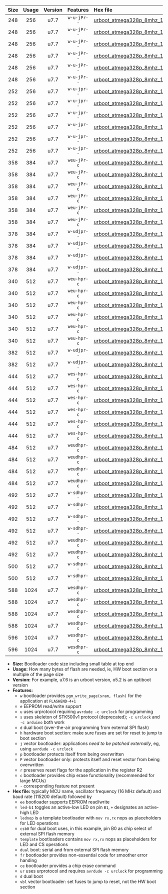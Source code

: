 |Size|Usage|Version|Features|Hex file|
|:-:|:-:|:-:|:-:|:--|
|248|256|u7.7|`w-u-jPr--`|[urboot_atmega328p_8mhz_1000000bps_led+b1_ur_vbl.hex](https://raw.githubusercontent.com/stefanrueger/urboot.hex/main/mcus/atmega328p/fcpu_8mhz/1000000_bps/urboot_atmega328p_8mhz_1000000bps_led+b1_ur_vbl.hex)|
|248|256|u7.7|`w-u-jPr--`|[urboot_atmega328p_8mhz_1000000bps_led+b5_ur_vbl.hex](https://raw.githubusercontent.com/stefanrueger/urboot.hex/main/mcus/atmega328p/fcpu_8mhz/1000000_bps/urboot_atmega328p_8mhz_1000000bps_led+b5_ur_vbl.hex)|
|248|256|u7.7|`w-u-jPr--`|[urboot_atmega328p_8mhz_1000000bps_led+d5_ur_vbl.hex](https://raw.githubusercontent.com/stefanrueger/urboot.hex/main/mcus/atmega328p/fcpu_8mhz/1000000_bps/urboot_atmega328p_8mhz_1000000bps_led+d5_ur_vbl.hex)|
|248|256|u7.7|`w-u-jPr--`|[urboot_atmega328p_8mhz_1000000bps_led-b1_ur_vbl.hex](https://raw.githubusercontent.com/stefanrueger/urboot.hex/main/mcus/atmega328p/fcpu_8mhz/1000000_bps/urboot_atmega328p_8mhz_1000000bps_led-b1_ur_vbl.hex)|
|248|256|u7.7|`w-u-jPr--`|[urboot_atmega328p_8mhz_1000000bps_led-d5_ur_vbl.hex](https://raw.githubusercontent.com/stefanrueger/urboot.hex/main/mcus/atmega328p/fcpu_8mhz/1000000_bps/urboot_atmega328p_8mhz_1000000bps_led-d5_ur_vbl.hex)|
|248|256|u7.7|`w-u-jPr--`|[urboot_atmega328p_8mhz_1000000bps_lednop_ur_vbl.hex](https://raw.githubusercontent.com/stefanrueger/urboot.hex/main/mcus/atmega328p/fcpu_8mhz/1000000_bps/urboot_atmega328p_8mhz_1000000bps_lednop_ur_vbl.hex)|
|252|256|u7.7|`w-u-jpr--`|[urboot_atmega328p_8mhz_1000000bps_led+b1_fr_ur_vbl.hex](https://raw.githubusercontent.com/stefanrueger/urboot.hex/main/mcus/atmega328p/fcpu_8mhz/1000000_bps/urboot_atmega328p_8mhz_1000000bps_led+b1_fr_ur_vbl.hex)|
|252|256|u7.7|`w-u-jpr--`|[urboot_atmega328p_8mhz_1000000bps_led+b5_fr_ur_vbl.hex](https://raw.githubusercontent.com/stefanrueger/urboot.hex/main/mcus/atmega328p/fcpu_8mhz/1000000_bps/urboot_atmega328p_8mhz_1000000bps_led+b5_fr_ur_vbl.hex)|
|252|256|u7.7|`w-u-jpr--`|[urboot_atmega328p_8mhz_1000000bps_led+d5_fr_ur_vbl.hex](https://raw.githubusercontent.com/stefanrueger/urboot.hex/main/mcus/atmega328p/fcpu_8mhz/1000000_bps/urboot_atmega328p_8mhz_1000000bps_led+d5_fr_ur_vbl.hex)|
|252|256|u7.7|`w-u-jpr--`|[urboot_atmega328p_8mhz_1000000bps_led-b1_fr_ur_vbl.hex](https://raw.githubusercontent.com/stefanrueger/urboot.hex/main/mcus/atmega328p/fcpu_8mhz/1000000_bps/urboot_atmega328p_8mhz_1000000bps_led-b1_fr_ur_vbl.hex)|
|252|256|u7.7|`w-u-jpr--`|[urboot_atmega328p_8mhz_1000000bps_led-d5_fr_ur_vbl.hex](https://raw.githubusercontent.com/stefanrueger/urboot.hex/main/mcus/atmega328p/fcpu_8mhz/1000000_bps/urboot_atmega328p_8mhz_1000000bps_led-d5_fr_ur_vbl.hex)|
|252|256|u7.7|`w-u-jpr--`|[urboot_atmega328p_8mhz_1000000bps_lednop_fr_ur_vbl.hex](https://raw.githubusercontent.com/stefanrueger/urboot.hex/main/mcus/atmega328p/fcpu_8mhz/1000000_bps/urboot_atmega328p_8mhz_1000000bps_lednop_fr_ur_vbl.hex)|
|358|384|u7.7|`weu-jPr-c`|[urboot_atmega328p_8mhz_1000000bps_ee_led+b1_fr_ce_ur_vbl.hex](https://raw.githubusercontent.com/stefanrueger/urboot.hex/main/mcus/atmega328p/fcpu_8mhz/1000000_bps/urboot_atmega328p_8mhz_1000000bps_ee_led+b1_fr_ce_ur_vbl.hex)|
|358|384|u7.7|`weu-jPr-c`|[urboot_atmega328p_8mhz_1000000bps_ee_led+b5_fr_ce_ur_vbl.hex](https://raw.githubusercontent.com/stefanrueger/urboot.hex/main/mcus/atmega328p/fcpu_8mhz/1000000_bps/urboot_atmega328p_8mhz_1000000bps_ee_led+b5_fr_ce_ur_vbl.hex)|
|358|384|u7.7|`weu-jPr-c`|[urboot_atmega328p_8mhz_1000000bps_ee_led+d5_fr_ce_ur_vbl.hex](https://raw.githubusercontent.com/stefanrueger/urboot.hex/main/mcus/atmega328p/fcpu_8mhz/1000000_bps/urboot_atmega328p_8mhz_1000000bps_ee_led+d5_fr_ce_ur_vbl.hex)|
|358|384|u7.7|`weu-jPr-c`|[urboot_atmega328p_8mhz_1000000bps_ee_led-b1_fr_ce_ur_vbl.hex](https://raw.githubusercontent.com/stefanrueger/urboot.hex/main/mcus/atmega328p/fcpu_8mhz/1000000_bps/urboot_atmega328p_8mhz_1000000bps_ee_led-b1_fr_ce_ur_vbl.hex)|
|358|384|u7.7|`weu-jPr-c`|[urboot_atmega328p_8mhz_1000000bps_ee_led-d5_fr_ce_ur_vbl.hex](https://raw.githubusercontent.com/stefanrueger/urboot.hex/main/mcus/atmega328p/fcpu_8mhz/1000000_bps/urboot_atmega328p_8mhz_1000000bps_ee_led-d5_fr_ce_ur_vbl.hex)|
|358|384|u7.7|`weu-jPr-c`|[urboot_atmega328p_8mhz_1000000bps_ee_lednop_fr_ce_ur_vbl.hex](https://raw.githubusercontent.com/stefanrueger/urboot.hex/main/mcus/atmega328p/fcpu_8mhz/1000000_bps/urboot_atmega328p_8mhz_1000000bps_ee_lednop_fr_ce_ur_vbl.hex)|
|378|384|u7.7|`w-udjpr--`|[urboot_atmega328p_8mhz_1000000bps_led+b1_csb0_dual_ur_vbl.hex](https://raw.githubusercontent.com/stefanrueger/urboot.hex/main/mcus/atmega328p/fcpu_8mhz/1000000_bps/urboot_atmega328p_8mhz_1000000bps_led+b1_csb0_dual_ur_vbl.hex)|
|378|384|u7.7|`w-udjpr--`|[urboot_atmega328p_8mhz_1000000bps_led+d5_csb0_dual_ur_vbl.hex](https://raw.githubusercontent.com/stefanrueger/urboot.hex/main/mcus/atmega328p/fcpu_8mhz/1000000_bps/urboot_atmega328p_8mhz_1000000bps_led+d5_csb0_dual_ur_vbl.hex)|
|378|384|u7.7|`w-udjpr--`|[urboot_atmega328p_8mhz_1000000bps_led-b1_csb0_dual_ur_vbl.hex](https://raw.githubusercontent.com/stefanrueger/urboot.hex/main/mcus/atmega328p/fcpu_8mhz/1000000_bps/urboot_atmega328p_8mhz_1000000bps_led-b1_csb0_dual_ur_vbl.hex)|
|378|384|u7.7|`w-udjpr--`|[urboot_atmega328p_8mhz_1000000bps_led-d5_csb0_dual_ur_vbl.hex](https://raw.githubusercontent.com/stefanrueger/urboot.hex/main/mcus/atmega328p/fcpu_8mhz/1000000_bps/urboot_atmega328p_8mhz_1000000bps_led-d5_csb0_dual_ur_vbl.hex)|
|340|512|u7.7|`weu-hpr-c`|[urboot_atmega328p_8mhz_1000000bps_ee_led+b1_fr_ce_ur.hex](https://raw.githubusercontent.com/stefanrueger/urboot.hex/main/mcus/atmega328p/fcpu_8mhz/1000000_bps/urboot_atmega328p_8mhz_1000000bps_ee_led+b1_fr_ce_ur.hex)|
|340|512|u7.7|`weu-hpr-c`|[urboot_atmega328p_8mhz_1000000bps_ee_led+b5_fr_ce_ur.hex](https://raw.githubusercontent.com/stefanrueger/urboot.hex/main/mcus/atmega328p/fcpu_8mhz/1000000_bps/urboot_atmega328p_8mhz_1000000bps_ee_led+b5_fr_ce_ur.hex)|
|340|512|u7.7|`weu-hpr-c`|[urboot_atmega328p_8mhz_1000000bps_ee_led+d5_fr_ce_ur.hex](https://raw.githubusercontent.com/stefanrueger/urboot.hex/main/mcus/atmega328p/fcpu_8mhz/1000000_bps/urboot_atmega328p_8mhz_1000000bps_ee_led+d5_fr_ce_ur.hex)|
|340|512|u7.7|`weu-hpr-c`|[urboot_atmega328p_8mhz_1000000bps_ee_led-b1_fr_ce_ur.hex](https://raw.githubusercontent.com/stefanrueger/urboot.hex/main/mcus/atmega328p/fcpu_8mhz/1000000_bps/urboot_atmega328p_8mhz_1000000bps_ee_led-b1_fr_ce_ur.hex)|
|340|512|u7.7|`weu-hpr-c`|[urboot_atmega328p_8mhz_1000000bps_ee_led-d5_fr_ce_ur.hex](https://raw.githubusercontent.com/stefanrueger/urboot.hex/main/mcus/atmega328p/fcpu_8mhz/1000000_bps/urboot_atmega328p_8mhz_1000000bps_ee_led-d5_fr_ce_ur.hex)|
|340|512|u7.7|`weu-hpr-c`|[urboot_atmega328p_8mhz_1000000bps_ee_lednop_fr_ce_ur.hex](https://raw.githubusercontent.com/stefanrueger/urboot.hex/main/mcus/atmega328p/fcpu_8mhz/1000000_bps/urboot_atmega328p_8mhz_1000000bps_ee_lednop_fr_ce_ur.hex)|
|382|512|u7.7|`w-udjpr--`|[urboot_atmega328p_8mhz_1000000bps_led+b1_csd5_dual_ur_vbl.hex](https://raw.githubusercontent.com/stefanrueger/urboot.hex/main/mcus/atmega328p/fcpu_8mhz/1000000_bps/urboot_atmega328p_8mhz_1000000bps_led+b1_csd5_dual_ur_vbl.hex)|
|382|512|u7.7|`w-udjpr--`|[urboot_atmega328p_8mhz_1000000bps_template_dual_ur_vbl.hex](https://raw.githubusercontent.com/stefanrueger/urboot.hex/main/mcus/atmega328p/fcpu_8mhz/1000000_bps/urboot_atmega328p_8mhz_1000000bps_template_dual_ur_vbl.hex)|
|444|512|u7.7|`wes-hpr-c`|[urboot_atmega328p_8mhz_1000000bps_ee_led+b1_fr_ce.hex](https://raw.githubusercontent.com/stefanrueger/urboot.hex/main/mcus/atmega328p/fcpu_8mhz/1000000_bps/urboot_atmega328p_8mhz_1000000bps_ee_led+b1_fr_ce.hex)|
|444|512|u7.7|`wes-hpr-c`|[urboot_atmega328p_8mhz_1000000bps_ee_led+b5_fr_ce.hex](https://raw.githubusercontent.com/stefanrueger/urboot.hex/main/mcus/atmega328p/fcpu_8mhz/1000000_bps/urboot_atmega328p_8mhz_1000000bps_ee_led+b5_fr_ce.hex)|
|444|512|u7.7|`wes-hpr-c`|[urboot_atmega328p_8mhz_1000000bps_ee_led+d5_fr_ce.hex](https://raw.githubusercontent.com/stefanrueger/urboot.hex/main/mcus/atmega328p/fcpu_8mhz/1000000_bps/urboot_atmega328p_8mhz_1000000bps_ee_led+d5_fr_ce.hex)|
|444|512|u7.7|`wes-hpr-c`|[urboot_atmega328p_8mhz_1000000bps_ee_led-b1_fr_ce.hex](https://raw.githubusercontent.com/stefanrueger/urboot.hex/main/mcus/atmega328p/fcpu_8mhz/1000000_bps/urboot_atmega328p_8mhz_1000000bps_ee_led-b1_fr_ce.hex)|
|444|512|u7.7|`wes-hpr-c`|[urboot_atmega328p_8mhz_1000000bps_ee_led-d5_fr_ce.hex](https://raw.githubusercontent.com/stefanrueger/urboot.hex/main/mcus/atmega328p/fcpu_8mhz/1000000_bps/urboot_atmega328p_8mhz_1000000bps_ee_led-d5_fr_ce.hex)|
|444|512|u7.7|`wes-hpr-c`|[urboot_atmega328p_8mhz_1000000bps_ee_lednop_fr_ce.hex](https://raw.githubusercontent.com/stefanrueger/urboot.hex/main/mcus/atmega328p/fcpu_8mhz/1000000_bps/urboot_atmega328p_8mhz_1000000bps_ee_lednop_fr_ce.hex)|
|484|512|u7.7|`weudhpr-c`|[urboot_atmega328p_8mhz_1000000bps_ee_led+b1_csb0_dual_fr_ce_ur.hex](https://raw.githubusercontent.com/stefanrueger/urboot.hex/main/mcus/atmega328p/fcpu_8mhz/1000000_bps/urboot_atmega328p_8mhz_1000000bps_ee_led+b1_csb0_dual_fr_ce_ur.hex)|
|484|512|u7.7|`weudhpr-c`|[urboot_atmega328p_8mhz_1000000bps_ee_led+d5_csb0_dual_fr_ce_ur.hex](https://raw.githubusercontent.com/stefanrueger/urboot.hex/main/mcus/atmega328p/fcpu_8mhz/1000000_bps/urboot_atmega328p_8mhz_1000000bps_ee_led+d5_csb0_dual_fr_ce_ur.hex)|
|484|512|u7.7|`weudhpr-c`|[urboot_atmega328p_8mhz_1000000bps_ee_led-b1_csb0_dual_fr_ce_ur.hex](https://raw.githubusercontent.com/stefanrueger/urboot.hex/main/mcus/atmega328p/fcpu_8mhz/1000000_bps/urboot_atmega328p_8mhz_1000000bps_ee_led-b1_csb0_dual_fr_ce_ur.hex)|
|484|512|u7.7|`weudhpr-c`|[urboot_atmega328p_8mhz_1000000bps_ee_led-d5_csb0_dual_fr_ce_ur.hex](https://raw.githubusercontent.com/stefanrueger/urboot.hex/main/mcus/atmega328p/fcpu_8mhz/1000000_bps/urboot_atmega328p_8mhz_1000000bps_ee_led-d5_csb0_dual_fr_ce_ur.hex)|
|492|512|u7.7|`w-sdhpr--`|[urboot_atmega328p_8mhz_1000000bps_led+b1_csb0_dual_fr.hex](https://raw.githubusercontent.com/stefanrueger/urboot.hex/main/mcus/atmega328p/fcpu_8mhz/1000000_bps/urboot_atmega328p_8mhz_1000000bps_led+b1_csb0_dual_fr.hex)|
|492|512|u7.7|`w-sdhpr--`|[urboot_atmega328p_8mhz_1000000bps_led+d5_csb0_dual_fr.hex](https://raw.githubusercontent.com/stefanrueger/urboot.hex/main/mcus/atmega328p/fcpu_8mhz/1000000_bps/urboot_atmega328p_8mhz_1000000bps_led+d5_csb0_dual_fr.hex)|
|492|512|u7.7|`w-sdhpr--`|[urboot_atmega328p_8mhz_1000000bps_led-b1_csb0_dual_fr.hex](https://raw.githubusercontent.com/stefanrueger/urboot.hex/main/mcus/atmega328p/fcpu_8mhz/1000000_bps/urboot_atmega328p_8mhz_1000000bps_led-b1_csb0_dual_fr.hex)|
|492|512|u7.7|`w-sdhpr--`|[urboot_atmega328p_8mhz_1000000bps_led-d5_csb0_dual_fr.hex](https://raw.githubusercontent.com/stefanrueger/urboot.hex/main/mcus/atmega328p/fcpu_8mhz/1000000_bps/urboot_atmega328p_8mhz_1000000bps_led-d5_csb0_dual_fr.hex)|
|492|512|u7.7|`weudhpr-c`|[urboot_atmega328p_8mhz_1000000bps_ee_led+b1_csd5_dual_fr_ce_ur.hex](https://raw.githubusercontent.com/stefanrueger/urboot.hex/main/mcus/atmega328p/fcpu_8mhz/1000000_bps/urboot_atmega328p_8mhz_1000000bps_ee_led+b1_csd5_dual_fr_ce_ur.hex)|
|492|512|u7.7|`weudhpr-c`|[urboot_atmega328p_8mhz_1000000bps_ee_template_dual_fr_ce_ur.hex](https://raw.githubusercontent.com/stefanrueger/urboot.hex/main/mcus/atmega328p/fcpu_8mhz/1000000_bps/urboot_atmega328p_8mhz_1000000bps_ee_template_dual_fr_ce_ur.hex)|
|500|512|u7.7|`w-sdhpr--`|[urboot_atmega328p_8mhz_1000000bps_led+b1_csd5_dual_fr.hex](https://raw.githubusercontent.com/stefanrueger/urboot.hex/main/mcus/atmega328p/fcpu_8mhz/1000000_bps/urboot_atmega328p_8mhz_1000000bps_led+b1_csd5_dual_fr.hex)|
|500|512|u7.7|`w-sdhpr--`|[urboot_atmega328p_8mhz_1000000bps_template_dual_fr.hex](https://raw.githubusercontent.com/stefanrueger/urboot.hex/main/mcus/atmega328p/fcpu_8mhz/1000000_bps/urboot_atmega328p_8mhz_1000000bps_template_dual_fr.hex)|
|588|1024|u7.7|`wesdhpr-c`|[urboot_atmega328p_8mhz_1000000bps_ee_led+b1_csb0_dual_fr_ce.hex](https://raw.githubusercontent.com/stefanrueger/urboot.hex/main/mcus/atmega328p/fcpu_8mhz/1000000_bps/urboot_atmega328p_8mhz_1000000bps_ee_led+b1_csb0_dual_fr_ce.hex)|
|588|1024|u7.7|`wesdhpr-c`|[urboot_atmega328p_8mhz_1000000bps_ee_led+d5_csb0_dual_fr_ce.hex](https://raw.githubusercontent.com/stefanrueger/urboot.hex/main/mcus/atmega328p/fcpu_8mhz/1000000_bps/urboot_atmega328p_8mhz_1000000bps_ee_led+d5_csb0_dual_fr_ce.hex)|
|588|1024|u7.7|`wesdhpr-c`|[urboot_atmega328p_8mhz_1000000bps_ee_led-b1_csb0_dual_fr_ce.hex](https://raw.githubusercontent.com/stefanrueger/urboot.hex/main/mcus/atmega328p/fcpu_8mhz/1000000_bps/urboot_atmega328p_8mhz_1000000bps_ee_led-b1_csb0_dual_fr_ce.hex)|
|588|1024|u7.7|`wesdhpr-c`|[urboot_atmega328p_8mhz_1000000bps_ee_led-d5_csb0_dual_fr_ce.hex](https://raw.githubusercontent.com/stefanrueger/urboot.hex/main/mcus/atmega328p/fcpu_8mhz/1000000_bps/urboot_atmega328p_8mhz_1000000bps_ee_led-d5_csb0_dual_fr_ce.hex)|
|596|1024|u7.7|`wesdhpr-c`|[urboot_atmega328p_8mhz_1000000bps_ee_led+b1_csd5_dual_fr_ce.hex](https://raw.githubusercontent.com/stefanrueger/urboot.hex/main/mcus/atmega328p/fcpu_8mhz/1000000_bps/urboot_atmega328p_8mhz_1000000bps_ee_led+b1_csd5_dual_fr_ce.hex)|
|596|1024|u7.7|`wesdhpr-c`|[urboot_atmega328p_8mhz_1000000bps_ee_template_dual_fr_ce.hex](https://raw.githubusercontent.com/stefanrueger/urboot.hex/main/mcus/atmega328p/fcpu_8mhz/1000000_bps/urboot_atmega328p_8mhz_1000000bps_ee_template_dual_fr_ce.hex)|

- **Size:** Bootloader code size including small table at top end
- **Usage:** How many bytes of flash are needed, ie, HW boot section or a multiple of the page size
- **Version:** For example, u7.6 is an urboot version, o5.2 is an optiboot version
- **Features:**
  + `w` bootloader provides `pgm_write_page(sram, flash)` for the application at `FLASHEND-4+1`
  + `e` EEPROM read/write support
  + `u` uses urprotocol requiring `avrdude -c urclock` for programming
  + `s` uses skeleton of STK500v1 protocol (deprecated); `-c urclock` and `-c arduino` both work
  + `d` dual boot (over-the-air programming from external SPI flash)
  + `h` hardware boot section: make sure fuses are set for reset to jump to boot section
  + `j` vector bootloader: applications *need to be patched externally*, eg, using `avrdude -c urclock`
  + `p` bootloader protects itself from being overwritten
  + `P` vector bootloader only: protects itself and reset vector from being overwritten
  + `r` preserves reset flags for the application in the register R2
  + `c` bootloader provides chip erase functionality (recommended for large MCUs)
  + `-` corresponding feature not present
- **Hex file:** typically MCU name, oscillator frequency (16 MHz default) and baud rate (115200 default) followed by
  + `ee` bootloader supports EEPROM read/write
  + `led-b1` toggles an active-low LED on pin `B1`, `+` designates an active-high LED
  + `lednop` is a template bootloader with `mov rx,rx` nops as placeholders for LED operations
  + `csb0` for dual boot uses, in this example, pin B0 as chip select of external SPI flash memory
  + `template` bootloaders contains `mov rx,rx` nops as placeholders for LED and CS operations
  + `dual` boot: serial and from external SPI flash memory
  + `fr` bootloader provides non-essential code for smoother error handing
  + `ce` bootloader provides a chip erase command
  + `ur` uses urprotocol and requires `avrdude -c urclock` for programming
  + `d` dual boot
  + `vbl` vector bootloader: set fuses to jump to reset, not the HW boot section
